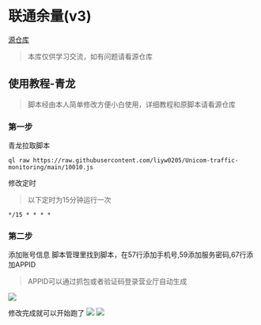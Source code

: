 # 联通余量(v3)
[源仓库](https://github.com/xream/scripts/tree/main/surge/modules/10010v3)
> 本库仅供学习交流，如有问题请看源仓库

## 使用教程-青龙
> 脚本经由本人简单修改方便小白使用，详细教程和原脚本请看源仓库

### 第一步
青龙拉取脚本
```
ql raw https://raw.githubusercontent.com/liyw0205/Unicom-traffic-monitoring/main/10010.js
```

修改定时
> 以下定时为15分钟运行一次
```
*/15 * * * *
```

### 第二步
添加账号信息
脚本管理里找到脚本，在57行添加手机号,59添加服务密码,67行添加APPID
> APPID可以通过抓包或者验证码登录营业厅自动生成
<img src = "https://github.com/liyw0205/Connection-margin-v3-/blob/main/%E8%84%9A%E6%9C%AC/%E6%9D%A5%E6%BA%90/IMG_20221116_152154.jpg" >

修改完成就可以开始跑了
<img src = "https://github.com/liyw0205/Connection-margin-v3-/blob/main/%E8%84%9A%E6%9C%AC/%E6%9D%A5%E6%BA%90/IMG_20221116_163812.jpg" >
<img src = "https://github.com/liyw0205/Connection-margin-v3-/blob/main/%E8%84%9A%E6%9C%AC/%E6%9D%A5%E6%BA%90/IMG_20221116_163757.jpg" >